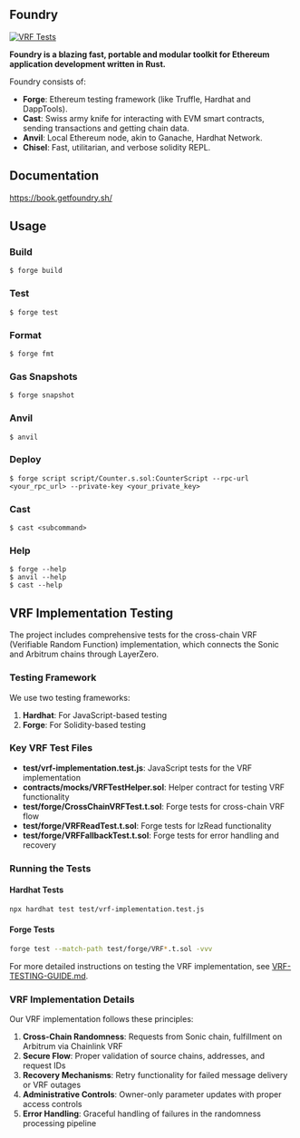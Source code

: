 ## Foundry

[![VRF Tests](https://github.com/yourusername/SonicRedDragon/actions/workflows/vrf-tests.yml/badge.svg)](https://github.com/yourusername/SonicRedDragon/actions/workflows/vrf-tests.yml)

**Foundry is a blazing fast, portable and modular toolkit for Ethereum application development written in Rust.**

Foundry consists of:

-   **Forge**: Ethereum testing framework (like Truffle, Hardhat and DappTools).
-   **Cast**: Swiss army knife for interacting with EVM smart contracts, sending transactions and getting chain data.
-   **Anvil**: Local Ethereum node, akin to Ganache, Hardhat Network.
-   **Chisel**: Fast, utilitarian, and verbose solidity REPL.

## Documentation

https://book.getfoundry.sh/

## Usage

### Build

```shell
$ forge build
```

### Test

```shell
$ forge test
```

### Format

```shell
$ forge fmt
```

### Gas Snapshots

```shell
$ forge snapshot
```

### Anvil

```shell
$ anvil
```

### Deploy

```shell
$ forge script script/Counter.s.sol:CounterScript --rpc-url <your_rpc_url> --private-key <your_private_key>
```

### Cast

```shell
$ cast <subcommand>
```

### Help

```shell
$ forge --help
$ anvil --help
$ cast --help
```

## VRF Implementation Testing

The project includes comprehensive tests for the cross-chain VRF (Verifiable Random Function) implementation, which connects the Sonic and Arbitrum chains through LayerZero.

### Testing Framework

We use two testing frameworks:

1. **Hardhat**: For JavaScript-based testing
2. **Forge**: For Solidity-based testing

### Key VRF Test Files

- **test/vrf-implementation.test.js**: JavaScript tests for the VRF implementation
- **contracts/mocks/VRFTestHelper.sol**: Helper contract for testing VRF functionality
- **test/forge/CrossChainVRFTest.t.sol**: Forge tests for cross-chain VRF flow
- **test/forge/VRFReadTest.t.sol**: Forge tests for lzRead functionality
- **test/forge/VRFFallbackTest.t.sol**: Forge tests for error handling and recovery

### Running the Tests

#### Hardhat Tests

```bash
npx hardhat test test/vrf-implementation.test.js
```

#### Forge Tests

```bash
forge test --match-path test/forge/VRF*.t.sol -vvv
```

For more detailed instructions on testing the VRF implementation, see [VRF-TESTING-GUIDE.md](./VRF-TESTING-GUIDE.md).

### VRF Implementation Details

Our VRF implementation follows these principles:

1. **Cross-Chain Randomness**: Requests from Sonic chain, fulfillment on Arbitrum via Chainlink VRF
2. **Secure Flow**: Proper validation of source chains, addresses, and request IDs
3. **Recovery Mechanisms**: Retry functionality for failed message delivery or VRF outages
4. **Administrative Controls**: Owner-only parameter updates with proper access controls
5. **Error Handling**: Graceful handling of failures in the randomness processing pipeline
